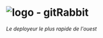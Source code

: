 # ![logo](https://git.iglou.eu/Laboratory/gitRabbit/raw/branch/master/gitRabbit.png) *-* gitRabbit
*Le deployeur le plus rapide de l'ouest*

